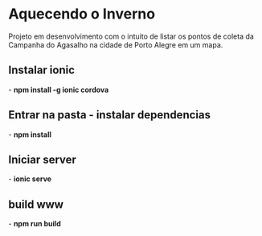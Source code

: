 <h1>Aquecendo o Inverno</h1>
<p>Projeto em desenvolvimento com o intuito de listar os pontos de coleta da Campanha do Agasalho na cidade de Porto Alegre em um mapa.</p>
<h2>Instalar ionic</h2>
- <b>npm install -g ionic cordova</b>
<h2>Entrar na pasta - instalar dependencias</h2>
- <b>npm install</b>
<h2>Iniciar server</h2>
- <b>ionic serve</b>
<h2>build www</h2>
- <b>npm run build</b>